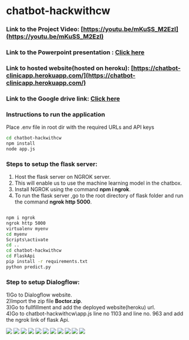 # chatbot-hackwithcw

### Link to the Project Video:   [https://youtu.be/mKuSS_M2EzI](https://youtu.be/mKuSS_M2EzI)

### Link to the Powerpoint presentation :   [Click here](https://docs.google.com/presentation/d/1jYOAtZrql_PuGEm9hZTvksJGGKlZAHqZaPcWHtREK4g/edit#slide=id.g78c90a5a0c_0_82)

### Link to hosted website(hosted on heroku):  [https://chatbot-clinicapp.herokuapp.com/](https://chatbot-clinicapp.herokuapp.com/)

### Link to the Google drive link:  [Click here](https://drive.google.com/drive/folders/1kBUredfaoz3tD9NYG2zi38_Qv0nV-5PV?usp=sharing)

### Instructions to run the application

Place .env file in root dir with the required URLs and API keys

```bash
cd chatbot-hackwithcw
npm install
node app.js
```




### Steps to setup the flask server:
1) Host the flask server on NGROK server.
2) This will enable us to use the machine learning model in the chatbox.
3) Install NGROK using the command  **npm i ngrok**.
4) To run the flask server ,go to the root directory of flask folder and run the command **ngrok http 5000**.
 
```bash

npm i ngrok
ngrok http 5000
virtualenv myenv
cd myenv
Scripts\activate
cd ..
cd chatbot-hackwithcw
cd FlaskApi
pip install -r requirements.txt
python predict.py
```

###  Step to setup Dialogflow:
1)Go to Dialogflow website.<br>
2)Import the zip file **Boctor.zip**.<br>
3)Go to fullfillment and add the deployed website(heroku) url.<br>
4)Go to chatbot-hackwithcw\app.js line no 1103 and line no. 963 and add the ngrok link of flask Api.


![](https://lh4.googleusercontent.com/cihDo07aPETA372dEgG0kORnhHJEZGAQecMd80YhO6uzy08MpMHQ-XTEmqjByng=w1200-h630-p )
![](https://cdn.discordapp.com/attachments/799613539866116120/800415913941401670/unknown.png)
![](https://cdn.discordapp.com/attachments/799613A539866116120/800416205243416626/unknown.png)
![](https://cdn.discordapp.com/attachments/799613539866116120/800416516121296897/unknown.png)
![](https://cdn.discordapp.com/attachments/799613539866116120/800416958507253780/unknown.png)
![](https://cdn.discordapp.com/attachments/799613539866116120/800417405993615381/unknown.png)
![](https://cdn.discordapp.com/attachments/799613539866116120/800417819446607892/unknown.png)
![](https://cdn.discordapp.com/attachments/799613539866116120/800418858157735986/unknown.png)
![](https://cdn.discordapp.com/attachments/799613539866116120/800419294461689896/unknown.png)
![](https://cdn.discordapp.com/attachments/799613539866116120/800425328279158785/unknown.png)
![](https://cdn.discordapp.com/attachments/799613539866116120/800426536078802954/unknown.png)
